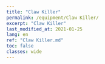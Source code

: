 ```yaml
---
title: "Claw Killer"
permalink: /equipment/Claw Killer/
excerpt: "Claw Killer"
last_modified_at: 2021-01-25
lang: en
ref: "Claw Killer.md"
toc: false
classes: wide
---
```



